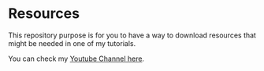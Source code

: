 # Resources

This repository purpose is for you to have a way to download resources that might be needed in one of my tutorials.

You can check my [Youtube Channel here](https://www.youtube.com/c/IndieWafflus).